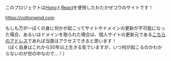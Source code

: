 このプロジェクトは[Hono](https://hono.dev/)と[React](https://react.dev/)を使用したわたかぜコウのサイトです！

https://cottonwind.com

もしも万が一ぼくの身に何かが起こってサイトやドメインの更新が不可能になった場合、あるいはドメインを取られた場合は、個人サイトの更新元である[こちらのアドレス](https://cottonwind.kouwtkz.workers.dev/)であれば当面はアクセスできると思います！\
（ぼく自身はこれから50年以上生きる気でいますが、いつ何が起こるのかわからないのが世の中なので…！）
